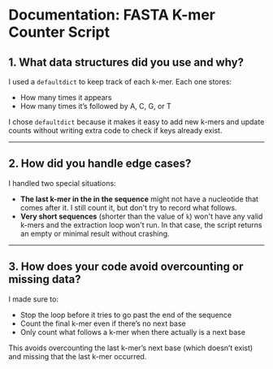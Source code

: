 # Documentation: FASTA K-mer Counter Script

## 1. What data structures did you use and why?

I used a `defaultdict` to keep track of each k-mer. Each one stores:
- How many times it appears
- How many times it’s followed by A, C, G, or T

I chose `defaultdict` because it makes it easy to add new k-mers and update counts without writing extra code to check if keys already exist.

---

## 2. How did you handle edge cases?

I handled two special situations:

- **The last k-mer in the in the sequence** might not have a nucleotide that comes after it. I still count it, but don't try to record what follows. 
- **Very short sequences** (shorter than the value of `k`) won't have any valid k-mers and the extraction loop won't run. In that case, the script returns an empty or minimal result without crashing. 

---

## 3. How does your code avoid overcounting or missing data?

I made sure to:
- Stop the loop before it tries to go past the end of the sequence
- Count the final k-mer even if there’s no next base
- Only count what follows a k-mer when there actually is a next base

This avoids overcounting the last k-mer’s next base (which doesn’t exist) and missing that the last k-mer occurred.



